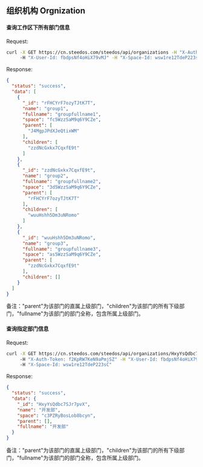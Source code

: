 ## 组织机构  Orgnization

#### 查询工作区下所有部门信息

Request:
```bash
curl -X GET https://cn.steedos.com/steedos/api/organizations -H "X-Auth-Token: f2KpRW7KeN9aPmjSZ" 
     -H "X-User-Id: fbdpsNf4oHiX79vMJ" -H "X-Space-Id: wsw1re12TdeP223sC"
```

Response:
```json
{
  "status": "success",
  "data": [
    {
      "_id": "rFHCYrF7ozyTJtK7T",
      "name": "group1",
      "fullname": "groupfullname1",
      "space": "fc5WzzSaM9q6Y9CZe",
      "parent": [
        "J4MgpJPdXJeQtixWM"
      ],
      "children": [
        "zzdNcGxkx7CqxfE9t"
      ]
    },
    {
      "_id": "zzdNcGxkx7CqxfE9t",
      "name": "group2",
      "fullname": "groupfullname2",
      "space": "3d5WzzSaM9q6Y9CZe",
      "parent": [
        "rFHCYrF7ozyTJtK7T"
      ],
      "children": [
        "wuuHshh5Dm3uNRomo"
      ]
    },
    {
      "_id": "wuuHshh5Dm3uNRomo",
      "name": "group3",
      "fullname": "groupfullname3",
      "space": "as5WzzSaM9q6Y9CZe",
      "parent": [
        "zzdNcGxkx7CqxfE9t"
      ],
      "children": []
    }
  ]
}
```

备注："parent"为该部门的直属上级部门，"children"为该部门的所有下级部门，"fullname"为该部门的部门全称，包含所属上级部门。

#### 查询指定部门信息

Request:
```bash
curl -X GET https://cn.steedos.com/steedos/api/organizations/HxyYsQdbc7SJr7pvX 
     -H "X-Auth-Token: f2KpRW7KeN9aPmjSZ" -H "X-User-Id: fbdpsNf4oHiX79vMJ" 
     -H "X-Space-Id: wsw1re12TdeP223sC"
```

Response:
```json
{
  "status": "success",
  "data": {
    "_id": "HxyYsQdbc7SJr7pvX",
    "name": "开发部",
    "space": "c3PZRyBosLob8bcyn",
    "parent": [],
    "fullname": "开发部"
  }
}
```

备注："parent"为该部门的直属上级部门，"children"为该部门的所有下级部门，"fullname"为该部门的部门全称，包含所属上级部门。
